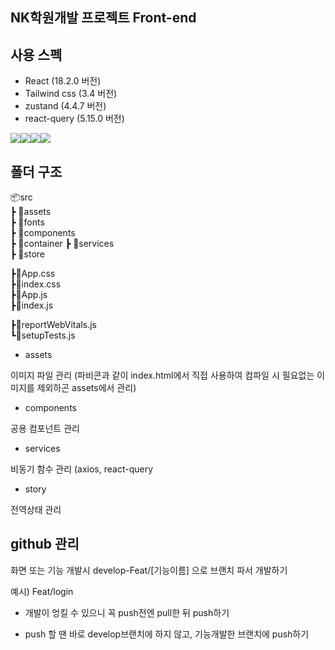## NK학원개발 프로젝트 Front-end   

## 사용 스펙
- React (18.2.0 버전)
- Tailwind css (3.4 버전)
- zustand (4.4.7 버전)
- react-query (5.15.0 버전)

<img src="https://img.shields.io/badge/React-61DAFB?style=for-the-badge&logo=React&logoColor=black"><img src="https://img.shields.io/badge/Tailwindcss-06B6D4?style=for-the-badge&logo=Tailwindcss&logoColor=white"><img src="https://img.shields.io/badge/reactquery-FF4154?style=for-the-badge&logo=reactquery&logoColor=purple"><img src="https://img.shields.io/badge/Zustand-000000?style=for-the-badge&logo=Zustand&logoColor=white">


## 폴더 구조
📦src  
 ┣ 📂assets  
 ┣ 📂fonts  
 ┣ 📂components  
 ┣ 📂container
 ┣ 📂services  
 ┣ 📂store

 ┣📜App.css  
 ┣📜index.css    
 ┣📜App.js  
 ┣📜index.js
 
 ┣📜reportWebVitals.js  
 ┗📜setupTests.js  
 
- assets

이미지 파일 관리 (파비콘과 같이 index.html에서 직접 사용하여 컴파일 시 필요없는 이미지를 제외하곤 assets에서 관리)  

- components

공용 컴포넌트 관리

- services

비동기 함수 관리 (axios, react-query

- story

전역상태 관리

## github 관리
화면 또는 기능 개발시 develop-Feat/[기능이름] 으로 브랜치 파서 개발하기 

예시) Feat/login 

- 개발이 엉킬 수 있으니 꼭 push전엔 pull한 뒤 push하기

- push 할 땐 바로 develop브랜치에 하지 않고, 기능개발한 브랜치에 push하기
